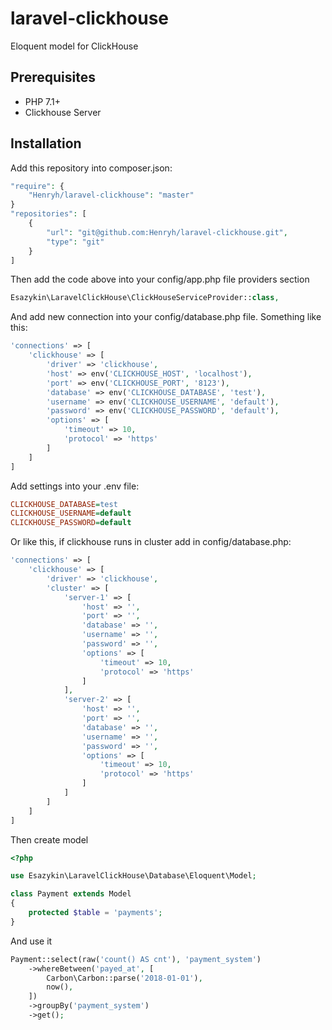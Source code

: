 # laravel-clickhouse

Eloquent model for ClickHouse

## Prerequisites
- PHP 7.1+
- Clickhouse Server

## Installation

Add this repository into composer.json:

```php
"require": {
    "Henryh/laravel-clickhouse": "master"
}
"repositories": [
    {
        "url": "git@github.com:Henryh/laravel-clickhouse.git",
        "type": "git"
    }
]
```

Then add the code above into your config/app.php file providers section
```php
Esazykin\LaravelClickHouse\ClickHouseServiceProvider::class,
```

And add new connection into your config/database.php file. Something like this:
```php
'connections' => [
    'clickhouse' => [
        'driver' => 'clickhouse',
        'host' => env('CLICKHOUSE_HOST', 'localhost'),
        'port' => env('CLICKHOUSE_PORT', '8123'),
        'database' => env('CLICKHOUSE_DATABASE', 'test'),
        'username' => env('CLICKHOUSE_USERNAME', 'default'),
        'password' => env('CLICKHOUSE_PASSWORD', 'default'),
        'options' => [
            'timeout' => 10,
            'protocol' => 'https'
        ]
    ]
]
```

Add settings into your .env file:
```ini
CLICKHOUSE_DATABASE=test
CLICKHOUSE_USERNAME=default
CLICKHOUSE_PASSWORD=default
```

Or like this, if clickhouse runs in cluster add in config/database.php:
```php
'connections' => [
    'clickhouse' => [
        'driver' => 'clickhouse',
        'cluster' => [
            'server-1' => [
                'host' => '',
                'port' => '',
                'database' => '',
                'username' => '',
                'password' => '',
                'options' => [
                    'timeout' => 10,
                    'protocol' => 'https'
                ]
            ],
            'server-2' => [
                'host' => '',
                'port' => '',
                'database' => '',
                'username' => '',
                'password' => '',
                'options' => [
                    'timeout' => 10,
                    'protocol' => 'https'
                ]
            ]
        ]
    ]
]
```

Then create model
```php
<?php

use Esazykin\LaravelClickHouse\Database\Eloquent\Model;

class Payment extends Model
{
    protected $table = 'payments';
}
```

And use it
```php
Payment::select(raw('count() AS cnt'), 'payment_system')
    ->whereBetween('payed_at', [
        Carbon\Carbon::parse('2018-01-01'),
        now(),
    ])
    ->groupBy('payment_system')
    ->get();

```
